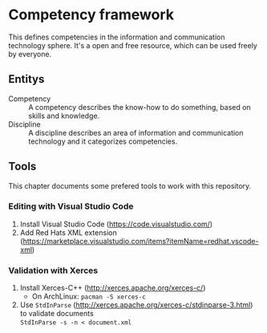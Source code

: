 # Competency framework
This defines competencies in the information and communication technology sphere. It's a open and free resource, which can be used freely by everyone. 

## Entitys
<dl>
  <dt>Competency</dt>
  <dd>A competency describes the know-how to do something, based on skills and knowledge.</dd>
  <dt>Discipline</dt>
  <dd>A discipline describes an area of information and communication technology and it categorizes competencies.</dd>
</dl>

## Tools
This chapter documents some prefered tools to work with this repository.

### Editing with Visual Studio Code
1. Install Visual Studio Code (https://code.visualstudio.com/)
1. Add Red Hats XML extension (https://marketplace.visualstudio.com/items?itemName=redhat.vscode-xml)

### Validation with Xerces
1. Install Xerces-C++ (http://xerces.apache.org/xerces-c/)
   - On ArchLinux: `pacman -S xerces-c`
1. Use `StdInParse` (http://xerces.apache.org/xerces-c/stdinparse-3.html) to validate documents <br> `StdInParse -s -n < document.xml`
